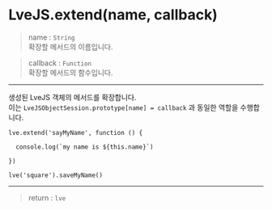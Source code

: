 # LveJS.extend(name, callback)

> name : `String`  
  확장할 메서드의 이름입니다.

> callback : `Function`  
  확장할 메서드의 함수입니다.

---

생성된 LveJS 객체의 메서드를 확장합니다.  
이는 `LveJSObjectSession.prototype[name] = callback` 과 동일한 역할을 수행합니다.

```
lve.extend('sayMyName', function () {

  console.log(`my name is ${this.name}`)

})

lve('square').saveMyName()
```

---

> return : `lve`